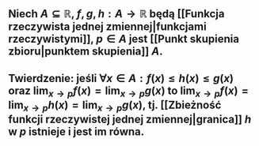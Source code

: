## Niech $A\subseteq\mathbb{R}$, $f,g,h:A\to\mathbb{R}$ będą [[Funkcja rzeczywista jednej zmiennej|funkcjami rzeczywistymi]], $p\in A$ jest [[Punkt skupienia zbioru|punktem skupienia]] $A$.
## **Twierdzenie**: jeśli $\forall x\in A: f(x)\leq h(x) \leq g(x)$ oraz $\lim_{x\to p}f(x)=\lim_{x\to p}g(x)$ to $\lim_{x\to p}f(x)=\lim_{x\to p}h(x)=\lim_{x\to p}g(x)$, tj. [[Zbieżność funkcji rzeczywistej jednej zmiennej|granica]] $h$ w $p$ istnieje i jest im równa.